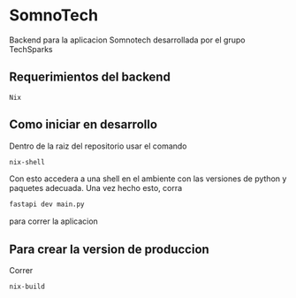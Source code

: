 # SomnoTech
Backend para la aplicacion Somnotech desarrollada por el grupo TechSparks
## Requerimientos del backend
    Nix
## Como iniciar en desarrollo
Dentro de la raiz del repositorio usar el comando
``` bash
nix-shell
```
Con esto accedera a una shell en el ambiente con las versiones de python y paquetes adecuada.
Una vez hecho esto, corra
``` bash
fastapi dev main.py
```
para correr la aplicacion

## Para crear la version de produccion
Correr

```bash
nix-build
```

